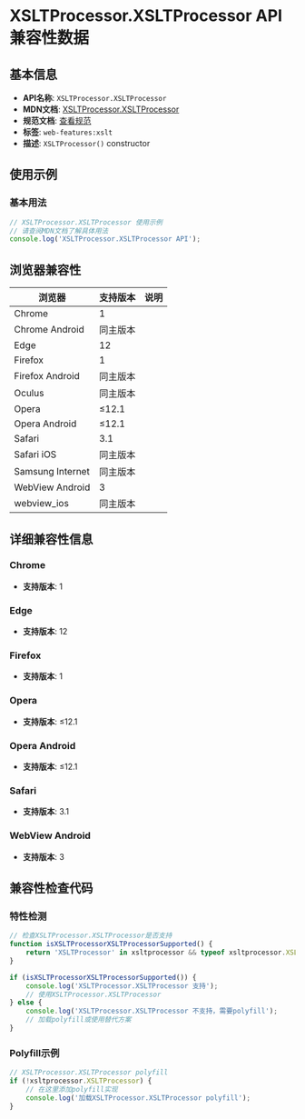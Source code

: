# XSLTProcessor.XSLTProcessor API 兼容性数据

## 基本信息

- **API名称**: `XSLTProcessor.XSLTProcessor`
- **MDN文档**: [XSLTProcessor.XSLTProcessor](https://developer.mozilla.org/docs/Web/API/XSLTProcessor/XSLTProcessor)
- **规范文档**: [查看规范](https://dom.spec.whatwg.org/#dom-xsltprocessor-xsltprocessor)
- **标签**: `web-features:xslt`
- **描述**: `XSLTProcessor()` constructor

## 使用示例

### 基本用法

```javascript
// XSLTProcessor.XSLTProcessor 使用示例
// 请查阅MDN文档了解具体用法
console.log('XSLTProcessor.XSLTProcessor API');
```

## 浏览器兼容性

| 浏览器 | 支持版本 | 说明 |
|--------|----------|------|
| Chrome | 1 |  |
| Chrome Android | 同主版本 |  |
| Edge | 12 |  |
| Firefox | 1 |  |
| Firefox Android | 同主版本 |  |
| Oculus | 同主版本 |  |
| Opera | ≤12.1 |  |
| Opera Android | ≤12.1 |  |
| Safari | 3.1 |  |
| Safari iOS | 同主版本 |  |
| Samsung Internet | 同主版本 |  |
| WebView Android | 3 |  |
| webview_ios | 同主版本 |  |

## 详细兼容性信息

### Chrome

- **支持版本**: 1

### Edge

- **支持版本**: 12

### Firefox

- **支持版本**: 1

### Opera

- **支持版本**: ≤12.1

### Opera Android

- **支持版本**: ≤12.1

### Safari

- **支持版本**: 3.1

### WebView Android

- **支持版本**: 3

## 兼容性检查代码

### 特性检测

```javascript
// 检查XSLTProcessor.XSLTProcessor是否支持
function isXSLTProcessorXSLTProcessorSupported() {
    return 'XSLTProcessor' in xsltprocessor && typeof xsltprocessor.XSLTProcessor === 'function';
}

if (isXSLTProcessorXSLTProcessorSupported()) {
    console.log('XSLTProcessor.XSLTProcessor 支持');
    // 使用XSLTProcessor.XSLTProcessor
} else {
    console.log('XSLTProcessor.XSLTProcessor 不支持，需要polyfill');
    // 加载polyfill或使用替代方案
}
```

### Polyfill示例

```javascript
// XSLTProcessor.XSLTProcessor polyfill
if (!xsltprocessor.XSLTProcessor) {
    // 在这里添加polyfill实现
    console.log('加载XSLTProcessor.XSLTProcessor polyfill');
}
```

